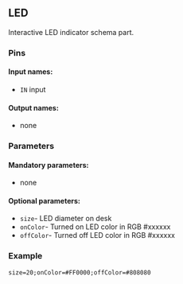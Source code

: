 ## LED

Interactive LED indicator schema part.

### Pins

#### Input names:

- `IN` input

#### Output names:

- none

### Parameters

#### Mandatory parameters:

- none

#### Optional parameters:

- `size`- LED diameter on desk
- `onColor`- Turned on LED color in RGB #xxxxxx
- `offColor`- Turned off LED color in RGB #xxxxxx

### Example

`size=20;onColor=#FF0000;offColor=#808080`
